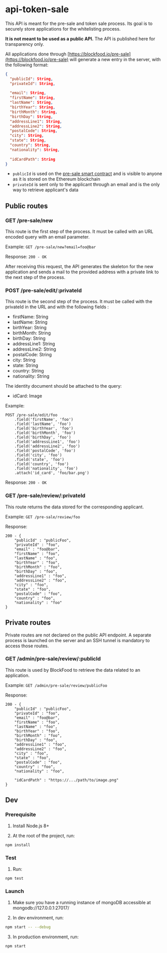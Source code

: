 # api-token-sale

This API is meant for the pre-sale and token sale process. Its goal is to securely store applications for the whitelisting process.

**It is not meant to be used as a public API.** The API is published here for transparency only.

All applications done through [https://blockfood.io/pre-sale](https://blockfood.io/pre-sale) will generate a new entry in the server, with the following format:

```json
{
  "publicId": String,
  "privateId": String,
  
  "email": String,
  "firstName": String,
  "lastName": String,
  "birthYear": String,
  "birthMonth": String,
  "birthDay": String,
  "addressLine1": String,
  "addressLine2": String,
  "postalCode": String,
  "city": String,
  "state": String,
  "country": String,
  "nationality": String,
  
  "idCardPath": String
}
```

- ```publicId``` is used on the [pre-sale smart contract](https://github.com/BlockFood/smart-contract-pre-sale) and is visible to anyone as it is stored on the Ethereum blockchain
- ```privateId``` is sent only to the applicant through an email and is the only way to retrieve applicant's data

## Public routes

### GET /pre-sale/new

This route is the first step of the process. It must be called with an URL encoded query with an email parameter.

Example: ```GET /pre-sale/new?email=foo@bar```

Response: ```200 - OK```

After receiving this request, the API generates the skeleton for the new application and sends a mail to the provided address with a private link to the next step of the process.

### POST /pre-sale/edit/:privateId

This route is the second step of the process. It must be called with the privateId in the URL and with the following fields :

- firstName: String
- lastName: String
- birthYear: String
- birthMonth: String
- birthDay: String
- addressLine1: String
- addressLine2: String
- postalCode: String
- city: String
- state: String
- country: String
- nationality: String

The identity document should be attached to the query:

- idCard: Image

Example:
```
POST /pre-sale/edit/foo
    .field('firstName', 'foo')
    .field('lastName', 'foo')
    .field('birthYear', 'foo')
    .field('birthMonth', 'foo')
    .field('birthDay', 'foo')
    .field('addressLine1', 'foo')
    .field('addressLine2', 'foo')
    .field('postalCode', 'foo')
    .field('city', 'foo')
    .field('state', 'foo')
    .field('country', 'foo')
    .field('nationality', 'foo')
    .attach('id_card', 'foo/bar.png')
```

Response: ```200 - OK```

### GET /pre-sale/review/:privateId

This route returns the data stored for the corresponding applicant.

Example: ```GET /pre-sale/review/foo```

Response: 
```
200 - {
    "publicId" : "publicFoo",
    "privateId" : "foo",
    "email" : "foo@bar",
    "firstName" : "foo",
    "lastName" : "foo",
    "birthYear" : "foo",
    "birthMonth" : "foo",
    "birthDay" : "foo",
    "addressLine1" : "foo",
    "addressLine2" : "foo",
    "city" : "foo",
    "state" : "foo",
    "postalCode" : "foo",
    "country" : "foo",
    "nationality" : "foo"
}
```

## Private routes

Private routes are not declared on the public API endpoint. A separate process is launched on the server and an SSH tunnel is mandatory to access those routes.

### GET /admin/pre-sale/review/:publicId

This route is used by BlockFood to retrieve the data related to an application.

Example: ```GET /admin/pre-sale/review/publicFoo```

Response:
```
200 - {
    "publicId" : "publicFoo",
    "privateId" : "foo",
    "email" : "foo@bar",
    "firstName" : "foo",
    "lastName" : "foo",
    "birthYear" : "foo",
    "birthMonth" : "foo",
    "birthDay" : "foo",
    "addressLine1" : "foo",
    "addressLine2" : "foo",
    "city" : "foo",
    "state" : "foo",
    "postalCode" : "foo",
    "country" : "foo",
    "nationality" : "foo",
    
    "idCardPath" : "https://.../path/to/image.png"
}
```

## Dev

### Prerequisite

1. Install Node.js 8+

2. At the root of the project, run:

```bash
npm install
```

### Test

1. Run:

```bash
npm test
```

### Launch

1. Make sure you have a running instance of mongoDB accessible at mongodb://127.0.0.1:27017/

2. In dev environment, run:
```bash
npm start -- --debug
```

3. In production environment, run:
```bash
npm start
```
